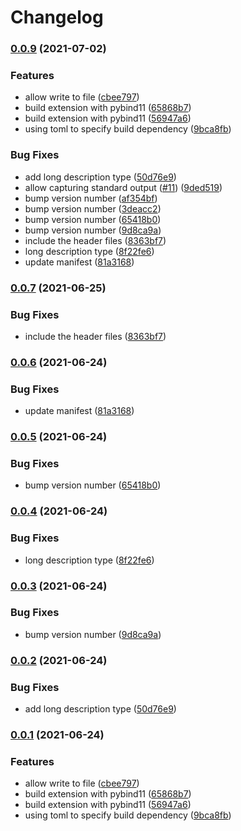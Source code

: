 # Changelog

### [0.0.9](https://www.github.com/lsmo-epfl/EQeq/compare/v0.0.9...v0.0.9) (2021-07-02)


### Features

* allow write to file ([cbee797](https://www.github.com/lsmo-epfl/EQeq/commit/cbee79768771e65af127bf0e1a6334a6a1783864))
* build extension with pybind11 ([65868b7](https://www.github.com/lsmo-epfl/EQeq/commit/65868b74188912b5b64bf1cdf08ea6f525c8a0fc))
* build extension with pybind11 ([56947a6](https://www.github.com/lsmo-epfl/EQeq/commit/56947a61978b3a87e2e4c133b15c6ac57ce233ad))
* using toml to specify build dependency ([9bca8fb](https://www.github.com/lsmo-epfl/EQeq/commit/9bca8fb350f070db8f8e9919e46a9b5f61eed716))


### Bug Fixes

* add long description type ([50d76e9](https://www.github.com/lsmo-epfl/EQeq/commit/50d76e9d78c05506221114ab54664add937fcfe2))
* allow capturing standard output ([#11](https://www.github.com/lsmo-epfl/EQeq/issues/11)) ([9ded519](https://www.github.com/lsmo-epfl/EQeq/commit/9ded519d614a4cec6b10dd8716c7eb078f560552))
* bump version number ([af354bf](https://www.github.com/lsmo-epfl/EQeq/commit/af354bf5e3605ef20f94fc865a1273e140aeb9f8))
* bump version number ([3deacc2](https://www.github.com/lsmo-epfl/EQeq/commit/3deacc2f4d3fbdd4a6be675615931891218dd6d8))
* bump version number ([65418b0](https://www.github.com/lsmo-epfl/EQeq/commit/65418b063deca7fbb96758233c06378a1ad8eed7))
* bump version number ([9d8ca9a](https://www.github.com/lsmo-epfl/EQeq/commit/9d8ca9ae0ba29614a0562bcacfaca0672844a46d))
* include the header files ([8363bf7](https://www.github.com/lsmo-epfl/EQeq/commit/8363bf727baa5dc3259f88b59be9ac9acdb00139))
* long description type ([8f22fe6](https://www.github.com/lsmo-epfl/EQeq/commit/8f22fe6183ae6b7368b6cefa16cf894182773688))
* update manifest ([81a3168](https://www.github.com/lsmo-epfl/EQeq/commit/81a3168b36cc0e80ffc0e61c85abb8c4519e9d0e))

### [0.0.7](https://www.github.com/lsmo-epfl/EQeq/compare/v0.0.6...v0.0.7) (2021-06-25)


### Bug Fixes

* include the header files ([8363bf7](https://www.github.com/lsmo-epfl/EQeq/commit/8363bf727baa5dc3259f88b59be9ac9acdb00139))

### [0.0.6](https://www.github.com/lsmo-epfl/EQeq/compare/v0.0.5...v0.0.6) (2021-06-24)


### Bug Fixes

* update manifest ([81a3168](https://www.github.com/lsmo-epfl/EQeq/commit/81a3168b36cc0e80ffc0e61c85abb8c4519e9d0e))

### [0.0.5](https://www.github.com/lsmo-epfl/EQeq/compare/v0.0.4...v0.0.5) (2021-06-24)


### Bug Fixes

* bump version number ([65418b0](https://www.github.com/lsmo-epfl/EQeq/commit/65418b063deca7fbb96758233c06378a1ad8eed7))

### [0.0.4](https://www.github.com/lsmo-epfl/EQeq/compare/v0.0.3...v0.0.4) (2021-06-24)


### Bug Fixes

* long description type ([8f22fe6](https://www.github.com/lsmo-epfl/EQeq/commit/8f22fe6183ae6b7368b6cefa16cf894182773688))

### [0.0.3](https://www.github.com/lsmo-epfl/EQeq/compare/v0.0.2...v0.0.3) (2021-06-24)


### Bug Fixes

* bump version number ([9d8ca9a](https://www.github.com/lsmo-epfl/EQeq/commit/9d8ca9ae0ba29614a0562bcacfaca0672844a46d))

### [0.0.2](https://www.github.com/lsmo-epfl/EQeq/compare/v0.0.1...v0.0.2) (2021-06-24)


### Bug Fixes

* add long description type ([50d76e9](https://www.github.com/lsmo-epfl/EQeq/commit/50d76e9d78c05506221114ab54664add937fcfe2))

### [0.0.1](https://www.github.com/lsmo-epfl/EQeq/compare/v1.1.0...v0.0.1) (2021-06-24)


### Features

* allow write to file ([cbee797](https://www.github.com/lsmo-epfl/EQeq/commit/cbee79768771e65af127bf0e1a6334a6a1783864))
* build extension with pybind11 ([65868b7](https://www.github.com/lsmo-epfl/EQeq/commit/65868b74188912b5b64bf1cdf08ea6f525c8a0fc))
* build extension with pybind11 ([56947a6](https://www.github.com/lsmo-epfl/EQeq/commit/56947a61978b3a87e2e4c133b15c6ac57ce233ad))
* using toml to specify build dependency ([9bca8fb](https://www.github.com/lsmo-epfl/EQeq/commit/9bca8fb350f070db8f8e9919e46a9b5f61eed716))
